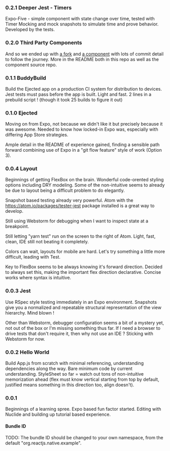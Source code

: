 ### 0.2.1 Deeper Jest - Timers

Expo-Five - simple component with state change over time, tested with Timer Mocking and mock snapshots to simulate time and prove behavior.  Developed by the tests.

### 0.2.0 Third Party Components

And so we ended up with [a fork](https://github.com/rolandhordos/react-native-carousel) and [a component](https://yarnpkg.com/en/package/@rolandhordos/react-native-carousel) with lots of commit detail to follow the journey.  More in the README both in this repo as well as the component source repo.

### 0.1.1 BuddyBuild

Build the Ejected app on a production CI system for distribution to devices.  Jest tests must pass before the app is built.  Light and fast.  2 lines in a prebuild script !  (though it took 25 builds to figure it out)

### 0.1.0 Ejected

Moving on from Expo, not because we didn't like it but precisely because it was awesome.  Needed to know how locked-in Expo was, especially with differing App Store strategies.

Ample detail in the README of experience gained, finding a sensible path forward combining use of Expo in a "git flow feature" style of work (Option 3).

### 0.0.4 Layout

Beginnings of getting FlexBox on the brain.  Wonderful code-orented styling options including DRY modeling.  Some of the non-intuitive seems to already be due to layout being a difficult problem to do elegantly.

Snapshot based testing already very powerful.  Atom with the <https://atom.io/packages/tester-jest> package installed is a great way to develop.

Still using Webstorm for debugging when I want to inspect state at a breakpoint.

Still letting "yarn test" run on the screen to the right of Atom.  Light, fast, clean, IDE still not beating it completely.

Colors can wait, layouts for mobile are hard.  Let's try something a little more difficult, leading with Test.

Key to FlexBox seems to be always knowing it's forward direction.  Decided to always set this, making the important flex direction declarative.  Concise works where syntax is intuitive.

### 0.0.3 Jest

Use RSpec style testing immediately in an Expo environment.  Snapshots give you a normalized and repeatable structural representation of the view hierarchy.  Mind blown !

Other than Webstorm, debugger configuration seems a bit of a mystery yet, not out of the box or I'm missing something thus far.  If I need a browser to drive tests that don't require it, then why not use an IDE ?  Sticking with Webstorm for now.

### 0.0.2 Hello World

Build App.js from scratch with minimal referencing, understanding dependencies along the way.  Bare minimum code by current understanding.  StyleSheet so far = watch out tons of non-intuitive memorization ahead (flex must know vertical starting from top by default, justified means something in this direction too, align doesn't).

### 0.0.1

Beginnings of a learning spree.  Expo based fun factor started.  Editing with Nuclide and building up tutorial based experience.

#### Bundle ID
TODO: The bundle ID should be changed to your own namespace, from the default "org.reactjs.native.example".
